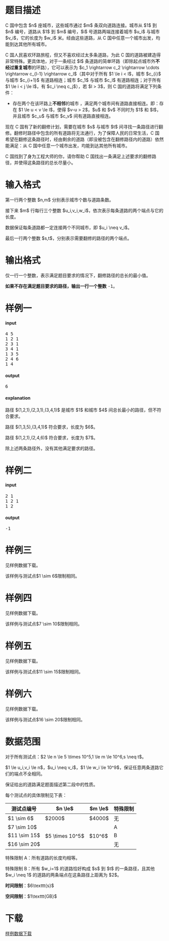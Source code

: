 # 题目描述

<p>C 国中包含 $n$ 座城市，这些城市通过 $m$ 条双向道路连接。城市从 $1$ 到 $n$ 编号，道路从 $1$ 到 $m$ 编号，$i$ 号道路两端连接着城市 $u_i$ 与城市 $v_i$，它的长度为 $w_i$ 米。经由这些道路，从 C 国中任意一个城市出发，均能到达其他所有城市。</p>
<p>C 国人民喜欢环路旅程，但又不喜欢经过太多条道路，为此 C 国的道路被建造得非常特殊。更具体地，对于一条经过 $l$ 条道路的简单环路（即除起点城市外<strong>不经过重复城市</strong>的环路），它可以表示为 $c_1 \rightarrow c_2 \rightarrow \cdots \rightarrow c_{l-1} \rightarrow c_l$（其中对于所有 $1 \le i &lt; l$，城市 $c_{i}$ 与城市 $c_{i+1}$ 有道路相连；城市 $c_1$ 与城市 $c_l$ 有道路相连；对于所有 $1 \le i &lt; j \le l$，有 $c_i \neq c_j$），若 $l &gt; 3$，则 C 国的道路将满足下列条件：</p>
<ul><li>存在两个在该环路上<strong>不相邻</strong>的城市 ，满足两个城市间有道路直接相连。即：存在 $1 \le u &lt; v \le l$，使得 $v-u &gt; 2$，$u$ 和 $v$ 不同时为 $1$ 和 $l$，并且城市 $c_u$ 与城市 $c_v$ 间有道路直接相连。</li>
</ul><p>现在 C 国有了新的翻修计划，需要在城市 $s$ 与城市 $t$ 间寻找一条路径进行翻修。翻修时路径中包含的所有道路将无法通行，为了保障人民的日常生活，C 国希望在翻修这条路径时，经由剩余的道路（即没被包含在翻修路径内的道路）依然能满足：从 C 国中任意一个城市出发，均能到达其他所有城市。</p>
<p>C 国找到了身为工程大师的你，请你帮助 C 国找出一条满足上述要求的翻修路径，并使得这条路径的总长尽量小。</p>

# 输入格式


<p>第一行两个整数 $n,m$ 分别表示城市个数与道路条数。</p>
<p>接下来 $m$ 行每行三个整数 $u_i,v_i,w_i$，依次表示每条道路的两个端点与它的长度。</p>
<p>数据保证每条道路都一定连接两个不同城市，即 $u_i \neq v_i$。</p>
<p>最后一行两个整数 $s,t$，分别表示需要翻修的路径的两个端点。</p>

# 输出格式


<p>仅一行一个整数，表示满足题目要求的情况下，翻修路径的总长的最小值。</p>
<p><strong>如果不存在满足题目要求的路径，输出一行一个整数</strong> <samp>-1</samp>。</p>

# 样例一


<h4>input</h4>
<pre>4 5
1 2 1
2 3 1
3 4 1
1 3 5
2 4 6
1 4
</pre>

<h4>output</h4>
<pre>6
</pre>

<h4>explanation</h4>
<p>路径 $(1,2,1),(2,3,1),(3,4,1)$ 是城市 $1$ 和城市 $4$ 间总长最小的路径，但不符合要求。</p>
<p>路径 $(1,3,5),(3,4,1)$ 符合要求，长度为 $6$。</p>
<p>路径 $(1,2,1),(2,4,6)$ 符合要求，长度为 $7$。</p>
<p>除上述两条路径外，没有其他满足要求的路径。</p>

# 样例二


<h4>input</h4>
<pre>2 1
1 2 1
1 2
</pre>

<h4>output</h4>
<pre>-1
</pre>


# 样例三


<p>见样例数据下载。</p>
<p>该样例与测试点$1 \sim 6$限制相同。</p>

# 样例四


<p>见样例数据下载。</p>
<p>该样例与测试点$7 \sim 10$限制相同。</p>

# 样例五


<p>见样例数据下载。</p>
<p>该样例与测试点$11 \sim 15$限制相同。</p>

# 样例六


<p>见样例数据下载。</p>
<p>该样例与测试点$16 \sim 20$限制相同。</p>

# 数据范围


<p>对于所有测试点：$2 \le n \le 5 \times 10^5,1 \le m \le 10^6,s \neq t$。</p>
<p>$1 \le u_i,v_i \le n$，$u_i \neq v_i$，$1 \le w_i \le 10^9$，保证任意两条道路它们的端点不全相同。</p>
<p>保证给出的道路满足题面描述第二段中的性质。</p>
<p>每个测试点的具体限制见下表：</p>
<div class="table-responsive">
    <table class="table table-bordered table-text-center table-vertical-middle"><thead><tr><th>测试点编号</th><th>$n \le$</th><th>$m \le$</th><th>特殊限制</th></tr></thead><tbody><tr><td>$1 \sim 6$</td><td>$2000$</td><td>$4000$</td><td>无</td></tr><tr><td>$7 \sim 10$</td><td rowspan="3">$5 \times 10^5$</td><td rowspan="3">$10^6$</td><td>A</td></tr><tr><td>$11 \sim 15$</td><td>B</td></tr><tr><td>$16 \sim 20$</td><td>无</td></tr></tbody></table></div>

<p>特殊限制 A：所有道路的长度均相等。</p>
<p>特殊限制 B：所有 $w_i=1$ 的道路恰好构成 $s$ 到 $t$ 的一条路径，且其他 $w_i \neq 1$ 的道路的两条端点在这条路径上距离为 $2$。</p>
<p><strong>时间限制</strong>：$6\texttt{s}$</p>
<p><strong>空间限制</strong>：$1\texttt{GB}$</p>

# 下载


<p><a href="/download.php?type=problem&amp;id=563">样例数据下载</a></p>
